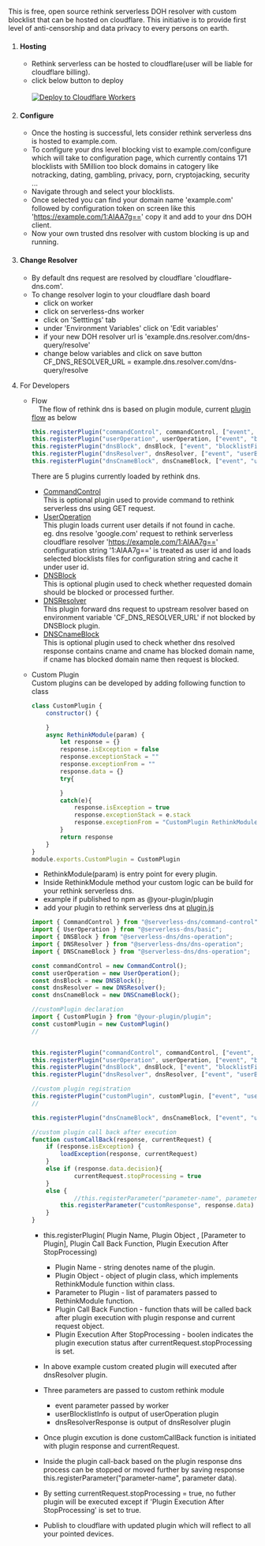 This is free, open source rethink serverless DOH resolver with custom blocklist that can be hosted on cloudflare. This initiative is to provide first level of anti-censorship and data privacy to every persons on earth.
1. #### Hosting
    * Rethink serverless can be hosted to cloudflare(user will be liable for cloudflare billing).
    * click below button to deploy
            <br><br>
            [![Deploy to Cloudflare Workers](https://deploy.workers.cloudflare.com/button)](https://deploy.workers.cloudflare.com/?url=https://github.com/serverless-dns/serverless-dns/)
2. #### Configure
    * Once the hosting is successful, lets consider rethink serverless dns is hosted to example.com.
    * To configure your dns level blocking vist to example.com/configure which will take to configuration page, which currently contains 171 blocklists with 5Million too block domains in catogery like notracking, dating, gambling, privacy, porn, cryptojacking, security ...
    * Navigate through and select your blocklists.
    * Once selected you can find your domain name 'example.com' followed by configuration token on screen like this 'https://example.com/1:AIAA7g==' copy it and add to your dns DOH client.
    * Now your own trusted dns resolver with custom blocking is up and running.
3. #### Change Resolver
    * By default dns request are resolved by cloudflare 'cloudflare-dns.com'.
    * To change resolver login to your cloudflare dash board
        * click on worker
        * click on serverless-dns worker
        * click on 'Setttings' tab
        * under 'Environment Variables' click on 'Edit variables'
        * if your new DOH resolver url is 'example.dns.resolver.com/dns-query/resolve'
        * change below variables and click on save button
            CF_DNS_RESOLVER_URL = example.dns.resolver.com/dns-query/resolve
            
4. For Developers
    * Flow <br>
        &emsp;The flow of rethink dns is based on plugin module, current [plugin flow](https://github.com/serverless-dns/serverless-dns/blob/main/plugin.js#L19) as below
        ```javascript
        this.registerPlugin("commandControl", commandControl, ["event", "blocklistFilter"], commandControlCallBack, false)
        this.registerPlugin("userOperation", userOperation, ["event", "blocklistFilter"], userOperationCallBack, false)
        this.registerPlugin("dnsBlock", dnsBlock, ["event", "blocklistFilter", "userBlocklistInfo"], dnsBlockCallBack, false)
        this.registerPlugin("dnsResolver", dnsResolver, ["event", "userBlocklistInfo"], dnsResolverCallBack, false)
        this.registerPlugin("dnsCnameBlock", dnsCnameBlock, ["event", "userBlocklistInfo", "blocklistFilter", "dnsResolverResponse"], dnsCnameBlockCallBack, false)
        ``` 
        There are 5 plugins currently loaded by rethink dns.
        * [CommandControl](https://github.com/serverless-dns/command-control)<br>
            This is optional plugin used to provide command to rethink serverless dns using GET request.
        * [UserOperation](https://github.com/serverless-dns/basic)<br>
            This plugin loads current user details if not found in cache.<br>
            eg. dns resolve 'google.com' request to rethink serverless cloudflare resolver 'https://example.com/1:AIAA7g==' configuration string '1:AIAA7g==' is treated as user id and loads selected blocklists files for configuration string and cache it under user id.
        * [DNSBlock](https://github.com/serverless-dns/dns-blocker/blob/main/dnsBlock.js)<br>
            This is optional plugin used to check whether requested domain should be blocked or processed further.            
        * [DNSResolver](https://github.com/serverless-dns/dns-blocker/blob/main/dnsResolver.js)<br>
            This plugin forward dns request to upstream resolver based on environment variable 'CF_DNS_RESOLVER_URL' if not blocked by DNSBlock plugin.
        * [DNSCnameBlock](https://github.com/serverless-dns/dns-blocker/blob/main/dnsCnameBlock.js)<br>
            This is optional plugin used to check whether dns resolved response contains cname and cname has blocked domain name, if cname has blocked domain name then request is blocked.
            
    * Custom Plugin<br>
        Custom plugins can be developed by adding following function to class
        ```javascript
        class CustomPlugin {
            constructor() {

            }
            async RethinkModule(param) {
                let response = {}
                response.isException = false
                response.exceptionStack = ""
                response.exceptionFrom = ""
                response.data = {}
                try{

                }
                catch(e){
                    response.isException = true
                    response.exceptionStack = e.stack
                    response.exceptionFrom = "CustomPlugin RethinkModule"
                }
                return response
            }
        }
        module.exports.CustomPlugin = CustomPlugin
        ```
        * RethinkModule(param) is entry point for every plugin.<br>
        * Inside RethinkModule method your custom logic can be build for your rethink serverless dns.<br>
        * example if published to npm as @your-plugin/plugin<br>
        * add your plugin to rethink serverless dns at [plugin.js](https://github.com/serverless-dns/serverless-dns/blob/main/plugin.js)
        ```javascript
        import { CommandControl } from "@serverless-dns/command-control";
        import { UserOperation } from "@serverless-dns/basic";
        import { DNSBlock } from "@serverless-dns/dns-operation";
        import { DNSResolver } from "@serverless-dns/dns-operation";
        import { DNSCnameBlock } from "@serverless-dns/dns-operation";

        const commandControl = new CommandControl();
        const userOperation = new UserOperation();
        const dnsBlock = new DNSBlock();
        const dnsResolver = new DNSResolver();
        const dnsCnameBlock = new DNSCnameBlock();
        
        //customPlugin declaration
        import { CustomPlugin } from "@your-plugin/plugin";
        const customPlugin = new CustomPlugin()
        //
        
        
        this.registerPlugin("commandControl", commandControl, ["event", "blocklistFilter"], commandControlCallBack, false)
        this.registerPlugin("userOperation", userOperation, ["event", "blocklistFilter"], userOperationCallBack, false)
        this.registerPlugin("dnsBlock", dnsBlock, ["event", "blocklistFilter", "userBlocklistInfo"], dnsBlockCallBack, false)
        this.registerPlugin("dnsResolver", dnsResolver, ["event", "userBlocklistInfo"], dnsResolverCallBack, false)
        
        //custom plugin registration
        this.registerPlugin("customPlugin", customPlugin, ["event", "userBlocklistInfo", "dnsResolverResponse"], customCallBack, false)
        //
        
        this.registerPlugin("dnsCnameBlock", dnsCnameBlock, ["event", "userBlocklistInfo", "blocklistFilter", "dnsResolverResponse"], dnsCnameBlockCallBack, false)
        
        //custom plugin call back after execution
        function customCallBack(response, currentRequest) {
            if (response.isException) {
                loadException(response, currentRequest)
            }
            else if (response.data.decision){
                    currentRequest.stopProcessing = true
            }
            else {
                    //this.registerParameter("parameter-name", parameter data) -> parameter-name can be used to pass as parameter for next plugin
                this.registerParameter("customResponse", response.data)
            }
        }
        ``` 
        * this.registerPlugin( Plugin Name, Plugin Object , [Parameter to Plugin], Plugin Call Back Function, Plugin Execution After StopProcessing)<br>
            * Plugin Name - string denotes name of the plugin. <br>
            * Plugin Object - object of plugin class, which implements RethinkModule function within class. <br>
            * Parameter to Plugin - list of paramaters passed to RethinkModule function. <br>
            * Plugin Call Back Function - function thats will be called back after plugin execution with plugin response and current request object. <br>
            * Plugin Execution After StopProcessing  - boolen indicates the plugin execution status after currentRequest.stopProcessing is set.<br>
                                   
        * In above example custom created plugin will executed after dnsResolver plugin.<br>
        * Three parameters are passed to custom rethink module<br> 
            * event parameter passed by worker<br>
            * userBlocklistInfo is output of userOperation plugin<br>
            * dnsResolverResponse is output of dnsResolver plugin<br>
        * Once plugin excution is done customCallBack function is initiated with plugin response and currentRequest.
        * Inside the plugin call-back based on the plugin response dns process can be stopped or moved further by saving response this.registerParameter("parameter-name", parameter data).
        * By setting currentRequest.stopProcessing = true, no futher plugin will be executed except if 'Plugin Execution After StopProcessing' is set to true.
        * Publish to cloudflare with updated plugin which will reflect to all your pointed devices.
